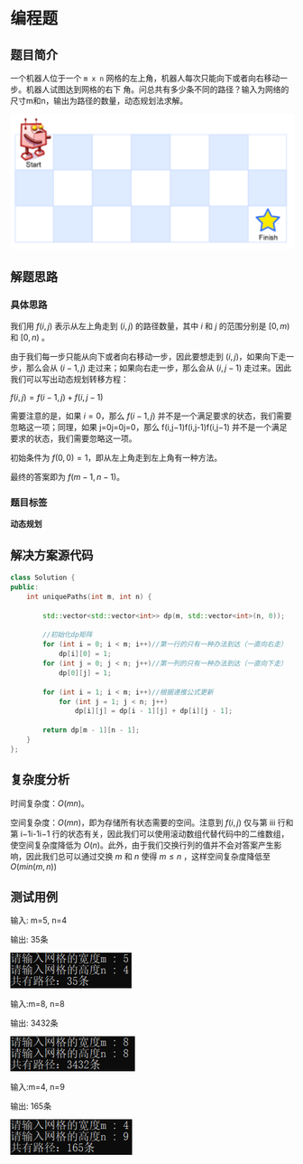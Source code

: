 # 编程题

## 题目简介

⼀个机器⼈位于⼀个 `m x n` ⽹格的左上⻆，机器⼈每次只能向下或者向右移动⼀步。机器⼈试图达到⽹格的右下
⻆。问总共有多少条不同的路径？输⼊为⽹络的尺⼨m和n，输出为路径的数量，动态规划法求解。

![问题1](problem.png)

## 解题思路

### 具体思路

我们用 $f(i,j)$ 表示从左上角走到 $(i,j)$  的路径数量，其中 $i$ 和 $j$ 的范围分别是 $[0,m)$ 和 $[0,n)$ 。

由于我们每一步只能从向下或者向右移动一步，因此要想走到 $(i, j)$，如果向下走一步，那么会从 $(i−1,j)$ 走过来；如果向右走一步，那么会从 $(i,j−1)$ 走过来。因此我们可以写出动态规划转移方程：

$f(i, j) = f(i-1, j) + f(i, j-1)$

需要注意的是，如果 $i=0$，那么 $f(i-1,j)$ 并不是一个满足要求的状态，我们需要忽略这一项；同理，如果 j=0j=0j=0，那么 f(i,j−1)f(i,j-1)f(i,j−1) 并不是一个满足要求的状态，我们需要忽略这一项。

初始条件为 $f(0,0)=1$，即从左上角走到左上角有一种方法。

最终的答案即为 $f(m-1,n-1)$。

### 题目标签

**动态规划**

## 解决方案源代码

~~~cpp
class Solution {
public:
    int uniquePaths(int m, int n) {

        std::vector<std::vector<int>> dp(m, std::vector<int>(n, 0));

        //初始化dp矩阵
        for (int i = 0; i < m; i++)//第一行的只有一种办法到达（一直向右走）
            dp[i][0] = 1;
        for (int j = 0; j < n; j++)//第一列的只有一种办法到达（一直向下走）
            dp[0][j] = 1;

        for (int i = 1; i < m; i++)//根据递推公式更新
            for (int j = 1; j < n; j++)
                dp[i][j] = dp[i - 1][j] + dp[i][j - 1];

        return dp[m - 1][n - 1];
    }
};
~~~

## 复杂度分析

时间复杂度：$O(mn)$。

空间复杂度：$O(mn)$，即为存储所有状态需要的空间。注意到 $f(i, j)$ 仅与第 iii 行和第 i−1i-1i−1 行的状态有关，因此我们可以使用滚动数组代替代码中的二维数组，使空间复杂度降低为 $O(n)$。此外，由于我们交换行列的值并不会对答案产生影响，因此我们总可以通过交换  $m$ 和 $n$ 使得 $m≤n$ ，这样空间复杂度降低至 $O(min(m, n))$

## 测试用例
输入: m=5, n=4

输出: 35条

![测试1](test1.png)

输入:m=8, n=8

输出: 3432条

![测试2](test2.png)

输入:m=4, n=9

输出: 165条

![测试3](test3.png)